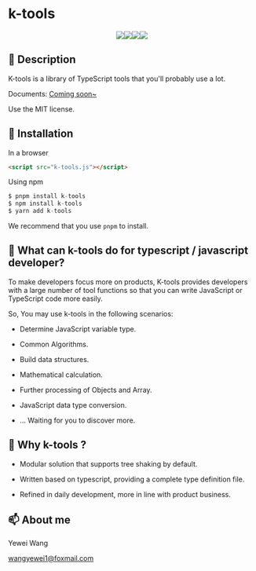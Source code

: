 # k-tools

<div style="display: flex; justify-content: center; flex-wrap: wrap;">

<img src="https://img.shields.io/badge/language-typescript-%232980b9" />

<img src="https://img.shields.io/badge/cn-%E7%AE%80%E4%BD%93%E4%B8%AD%E6%96%87-%23e74c3c" />

<img src="https://img.shields.io/badge/en-english-%238e44ad" />

<img src="https://img.shields.io/badge/license-MIT-green" />

</div>

## 📌 Description

K-tools is a library of TypeScript tools that you'll probably use a lot.

Documents: <a href="#">Coming soon~</a>

Use the MIT license.

## 🎠 Installation

In a browser

```html
<script src="k-tools.js"></script>
```

Using npm

```javascript
$ pnpm install k-tools
$ npm install k-tools
$ yarn add k-tools
```

We recommend that you use `pnpm` to install.

## 📜 What can k-tools do for typescript / javascript developer?

To make developers focus more on products, K-tools provides developers with a large number of tool functions so that you can write JavaScript or TypeScript code more easily.

So, You may use k-tools in the following scenarios:

- Determine JavaScript variable type.

- Common Algorithms.

- Build data structures.

- Mathematical calculation.

- Further processing of Objects and Array.

- JavaScript data type conversion.

- ... Waiting for you to discover more.

## 🍖 Why k-tools ?

- Modular solution that supports tree shaking by default.

- Written based on typescript, providing a complete type definition file.

- Refined in daily development, more in line with product business.

## 📫 About me

Yewei Wang

wangyewei1@foxmail.com
